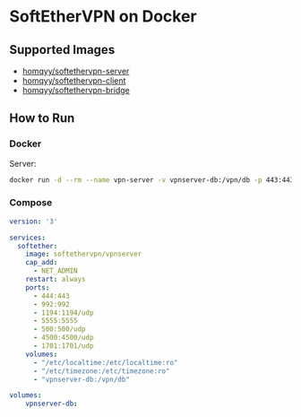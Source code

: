 # SoftEtherVPN on Docker

## Supported Images

- [homqyy/softethervpn-server](https://hub.docker.com/r/homqyy/softethervpn-server)
- [homqyy/softethervpn-client](https://hub.docker.com/r/homqyy/softethervpn-client)
- [homqyy/softethervpn-bridge](https://hub.docker.com/r/homqyy/softethervpn-bridge)

## How to Run

### Docker

Server:

```bash
docker run -d --rm --name vpn-server -v vpnserver-db:/vpn/db -p 443:443/tcp -p 992:992/tcp -p 1194:1194/udp -p 5555:5555/tcp -p 500:500/udp -p 4500:4500/udp -p 1701:1701/udp --cap-add NET_ADMIN homqyy/softethervpn-server
```

### Compose

```yml
version: '3'

services:
  softether:
    image: softethervpn/vpnserver
    cap_add:
      - NET_ADMIN
    restart: always
    ports:
      - 444:443
      - 992:992
      - 1194:1194/udp
      - 5555:5555
      - 500:500/udp
      - 4500:4500/udp
      - 1701:1701/udp
    volumes:
      - "/etc/localtime:/etc/localtime:ro"
      - "/etc/timezone:/etc/timezone:ro"
      - "vpnserver-db:/vpn/db"

volumes:
    vpnserver-db:
```
